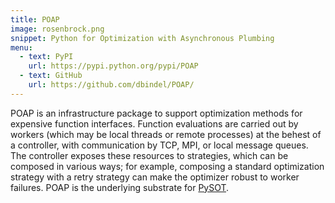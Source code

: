 ```yaml
---
title: POAP
image: rosenbrock.png
snippet: Python for Optimization with Asynchronous Plumbing
menu:
  - text: PyPI
    url: https://pypi.python.org/pypi/POAP
  - text: GitHub
    url: https://github.com/dbindel/POAP/
---
```


POAP is an infrastructure package to support optimization
methods for expensive function interfaces.  Function evaluations
are carried out by workers (which may be local threads or remote
processes) at the behest of a controller, with communication by
TCP, MPI, or local message queues.  The controller exposes these
resources to strategies, which can be composed in various ways;
for example, composing a standard optimization strategy with a
retry strategy can make the optimizer robust to worker failures.
POAP is the underlying substrate for [PySOT].

[PySOT]: http://www.cs.cornell.edu/~bindel/blurbs/pysot.html

